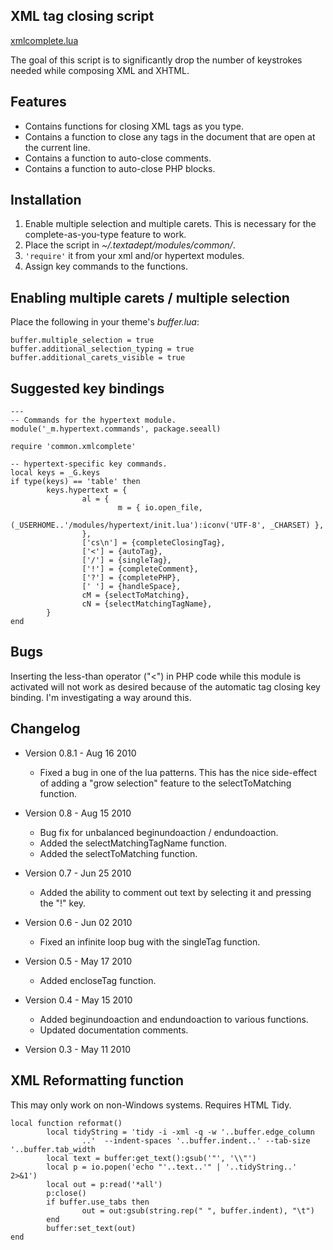 ## XML tag closing script

[xmlcomplete.lua](XmlComplete/xmlcomplete.lua)

The goal of this script is to significantly drop the number of keystrokes needed
while composing XML and XHTML.

## Features

* Contains functions for closing XML tags as you type.
* Contains a function to close any tags in the document that are open at the current line.
* Contains a function to auto-close comments.
* Contains a function to auto-close PHP blocks.

## Installation

1. Enable multiple selection and multiple carets. This is necessary for the
   complete-as-you-type feature to work.
2. Place the script in *~/.textadept/modules/common/*.
3. `'require'` it from your xml and/or hypertext modules.
4. Assign key commands to the functions.

## Enabling multiple carets / multiple selection

Place the following in your theme's *buffer.lua*:

    buffer.multiple_selection = true
    buffer.additional_selection_typing = true
    buffer.additional_carets_visible = true

## Suggested key bindings

    ---
    -- Commands for the hypertext module.
    module('_m.hypertext.commands', package.seeall)

    require 'common.xmlcomplete'

    -- hypertext-specific key commands.
    local keys = _G.keys
    if type(keys) == 'table' then
            keys.hypertext = {
                    al = {
                            m = { io.open_file,
                            (_USERHOME..'/modules/hypertext/init.lua'):iconv('UTF-8', _CHARSET) },
                    },
                    ['cs\n'] = {completeClosingTag},
                    ['<'] = {autoTag},
                    ['/'] = {singleTag},
                    ['!'] = {completeComment},
                    ['?'] = {completePHP},
                    [' '] = {handleSpace},
                    cM = {selectToMatching},
                    cN = {selectMatchingTagName},
            }
    end

## Bugs

Inserting the less-than operator ("<") in PHP code while this module is
activated will not work as desired because of the automatic tag closing key
binding. I'm investigating a way around this.

## Changelog

* Version 0.8.1 - Aug 16 2010

    + Fixed a bug in one of the lua patterns. This has the nice side-effect of adding a "grow selection" feature to the selectToMatching function.

* Version 0.8 - Aug 15 2010

    + Bug fix for unbalanced beginundoaction / endundoaction.
    + Added the selectMatchingTagName function.
    + Added the selectToMatching function.

* Version 0.7 - Jun 25 2010

    + Added the ability to comment out text by selecting it and pressing the "!" key.

* Version 0.6 - Jun 02 2010

    + Fixed an infinite loop bug with the singleTag function.
* Version 0.5 - May 17 2010

    + Added encloseTag function.
* Version 0.4 - May 15 2010

    + Added beginundoaction and endundoaction to various functions.
    + Updated documentation comments.

* Version 0.3 - May 11 2010

## XML Reformatting function

This may only work on non-Windows systems. Requires HTML Tidy.

    local function reformat()
            local tidyString = 'tidy -i -xml -q -w '..buffer.edge_column
                    ..'  --indent-spaces '..buffer.indent..' --tab-size '..buffer.tab_width
            local text = buffer:get_text():gsub('"', '\\"')
            local p = io.popen('echo "'..text..'" | '..tidyString..' 2>&1')
            local out = p:read('*all')
            p:close()
            if buffer.use_tabs then
                    out = out:gsub(string.rep(" ", buffer.indent), "\t")
            end
            buffer:set_text(out)
    end
